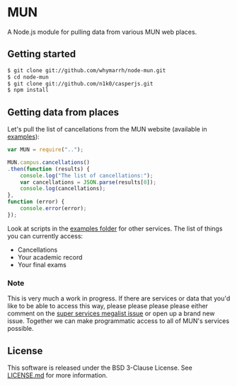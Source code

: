 MUN
===

A Node.js module for pulling data from various MUN web places.

Getting started
---------------

```bash
$ git clone git://github.com/whymarrh/node-mun.git
$ cd node-mun
$ git clone git://github.com/n1k0/casperjs.git
$ npm install
```

Getting data from places
------------------------

Let's pull the list of cancellations from the MUN website (available in [examples](examples/cancellations.js)):

```js
var MUN = require("..");

MUN.campus.cancellations()
.then(function (results) {
    console.log("The list of cancellations:");
    var cancellations = JSON.parse(results[0]);
    console.log(cancellations);
},
function (error) {
    console.error(error);
});
```

Look at scripts in the [examples folder](examples) for other services. The list of things you can currently access:

- Cancellations
- Your academic record
- Your final exams

### Note

This is very much a work in progress. If there are services or data that you'd like to be able to access this way, please please please please either comment on the [super services megalist issue](https://github.com/whymarrh/node-mun/issues/5) or open up a brand new issue. Together we can make programmatic access to all of MUN's services possible.

License
-------

This software is released under the BSD 3-Clause License. See [LICENSE.md](LICENSE.md) for more information.

